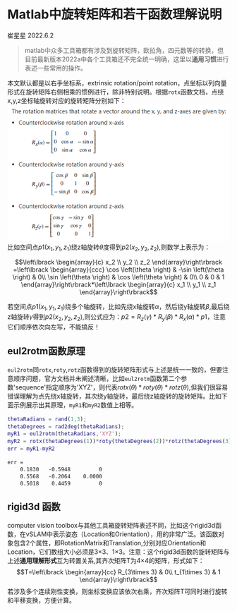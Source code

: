 # Matlab中旋转矩阵和若干函数理解说明
崔星星 2022.6.2

>matlab中众多工具箱都有涉及到旋转矩阵，欧拉角，四元数等的转换，但目前最新版本2022a中各个工具箱还不完全统一明确，这里以**通用习惯**进行表述一些常用的操作。

本文默认都是以右手坐标系，extrinsic rotation/point rotation，点坐标以列向量形式在旋转矩阵右侧相乘的惯例进行，除非特别说明。根据`rotx`函数文档，点绕x,y,z坐标轴旋转对应的旋转矩阵分别如下：<br>
![rotation matrix](images/Rotation_matrix.png)
比如空间点$p1(x_1,y_1,z_1)$绕z轴旋转$\theta$度得到$p2(x_2,y_2,z_2)$,则数学上表示为：<br>

$$\left\lbrack \begin{array}{c}
x_2 \\
y_2 \\
z_2 
\end{array}\right\rbrack =\left\lbrack \begin{array}{ccc}
\cos \left(\theta \right) & -\sin \left(\theta \right) & 0\\
\sin \left(\theta \right) & \cos \left(\theta \right) & 0\\
0 & 0 & 1
\end{array}\right\rbrack*\left\lbrack \begin{array}{c}
x_1 \\
y_1 \\
z_1 
\end{array}\right\rbrack$$


若空间点$p1(x_1,y_1,z_1)$绕多个轴旋转，比如先绕x轴旋转$\alpha$，然后绕y轴旋转$\beta$,最后绕z轴旋转$\gamma$得到$p2(x_2,y_2,z_2)$,则公式应为：$p2 = R_z(\gamma)*R_y(\beta)*R_x(\alpha)*p1$，注意它们顺序依次向左写，不能搞反！

## eul2rotm函数原理
`eul2rotm`同`rotx`,`roty`,`rotz`函数得到的旋转矩阵形式与上述是统一一致的，但要注意顺序问题，官方文档并未阐述清晰，比如`eul2rotm`函数第二个参数'sequence'指定顺序为'XYZ'，则代表$rotx(\theta)*roty(\theta)*rotz(\theta)$,但我们很容易错误理解为点先绕x轴旋转，其次绕y轴旋转，最后绕z轴旋转的旋转矩阵。比如下面示例展示出其原理，`myR1`和`myR2`数值上相等。
```matlab
thetaRadians = rand(1,3);
thetaDegrees = rad2deg(thetaRadians);
myR1 = eul2rotm(thetaRadians,'XYZ');
myR2 = rotx(thetaDegrees(1))*roty(thetaDegrees(2))*rotz(thetaDegrees(3));
err = myR1-myR2
```
```text
err =
    0.1830   -0.5948         0
    0.5568   -0.2064    0.0000
    0.5018    0.4459         0
```

## rigid3d 函数
computer vision toolbox与其他工具箱旋转矩阵表述不同，比如这个rigid3d函数，在vSLAM中表示姿态（Location和Orientation），用的非常广泛。该函数对象包含2个属性，即RotationMatrix和Translation,分别对应Orientation和Location，它们数组大小必须是3×3、1×3。注意：这个rigid3d函数的旋转矩阵与上述**通用理解形式**互为转置关系,其齐次矩阵T为4×4的矩阵，形式如下：
$$T=\left\lbrack \begin{array}{cc}
R_{3\times 3}  & 0\\
t_{1\times 3}  & 1
\end{array}\right\rbrack$$
若涉及多个连续刚性变换，则坐标变换应该依次右乘，齐次矩阵T可同时进行旋转和平移变换，方便计算。